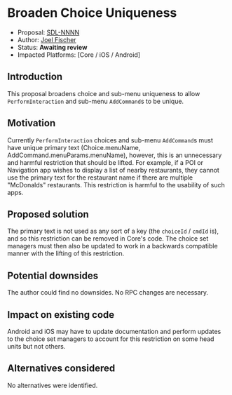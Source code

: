 # Broaden Choice Uniqueness

* Proposal: [SDL-NNNN](NNNN-broaden-choice-uniqueness.md)
* Author: [Joel Fischer](https://github.com/joeljfischer)
* Status: **Awaiting review**
* Impacted Platforms: [Core / iOS / Android]

## Introduction

This proposal broadens choice and sub-menu uniqueness to allow `PerformInteraction` and sub-menu `AddCommand`s to be unique. 

## Motivation

Currently `PerformInteraction` choices and sub-menu `AddCommand`s must have unique primary text (Choice.menuName, AddCommand.menuParams.menuName), however, this is an unnecessary and harmful restriction that should be lifted. For example, if a POI or Navigation app wishes to display a list of nearby restaurants, they cannot use the primary text for the restaurant name if there are multiple "McDonalds" restaurants. This restriction is harmful to the usability of such apps.

## Proposed solution

The primary text is not used as any sort of a key (the `choiceId` / `cmdId` is), and so this restriction can be removed in Core's code. The choice set managers must then also be updated to work in a backwards compatible manner with the lifting of this restriction.

## Potential downsides

The author could find no downsides. No RPC changes are necessary.

## Impact on existing code

Android and iOS may have to update documentation and perform updates to the choice set managers to account for this restriction on some head units but not others.

## Alternatives considered

No alternatives were identified.